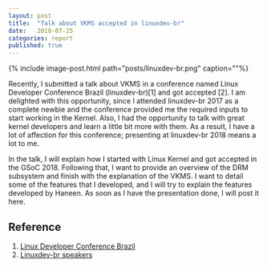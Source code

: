 ```yaml
---
layout: post
title:  "Talk about VKMS accepted in linuxdev-br"
date:   2018-07-25
categories: report
published: true
---
```


{% include image-post.html
  path="posts/linuxdev-br.png"
  caption=""%}

Recently, I submitted a talk about VKMS in a conference named Linux Developer
Conference Brazil (linuxdev-br)[1] and got accepted [2]. I am delighted with
this opportunity, since I attended linuxdev-br 2017  as a complete newbie and
the conference provided me the required inputs to start working in the Kernel.
Also, I had the opportunity to talk with great kernel developers and learn a
little bit more with them. As a result, I have a lot of affection for this
conference; presenting at linuxdev-br 2018 means a lot to me.

In the talk, I will explain how I started with Linux Kernel and got accepted in
the GSoC 2018. Following that, I want to provide an overview of the DRM
subsystem and finish with the explanation of the VKMS. I want to detail some of
the features that I developed, and I will try to explain the features developed
by Haneen. As soon as I have the presentation done, I will post it here.

## Reference

1. [Linux Developer Conference Brazil](https://linuxdev-br.net/)
2. [Linuxdev-br speakers](https://linuxdev-br.net/2018/07/07/here-are-our-speakers/)
